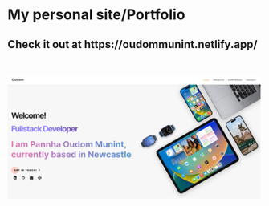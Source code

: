  <h1>
        My personal site/Portfolio
    </h1>
    <h2>
 <strong> Check it out at </strong> https://oudommunint.netlify.app/
 <br>
 <br>
 <br>
 <img src="/images/Capture.PNG"/>
    </h2>
   
